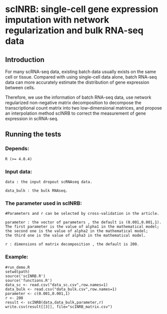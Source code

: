 # scINRB: single-cell gene expression imputation with network regularization and bulk RNA-seq data


## Introduction

For many scRNA-seq data, existing batch data usually exists on the same cell or tissue. Compared with using single-cell data alone, batch RNA-seq data can more accurately estimate the distribution of gene expression between cells. 

Therefore, we use the information of batch RNA-seq data, use network regularized non-negative matrix decomposition to decompose the transcriptional count matrix into two low-dimensional matrices, and propose an interpolation method scINRB to correct the measurement of gene expression in scRNA-seq.

## Running the tests

### Depends:
    R (>= 4.0.4) 
### Input data:
    data : the input dropout scRNAseq data.

    data_bulk : the bulk RNAseq.
### The parameter used in scINRB:

    #Parameters and r can be selected by cross-validation in the article.
    
    parameter : the vector of parameters , the default is (0.001,0.001,1).
    The first parameter is the value of alpha1 in the mathematical model;
    the second one is the value of alpha2 in the mathematical model;
    the third one is the value of alpha3 in the mathematical model.
    
    r : dimensions of matrix decomposition , the default is 200. 
    
### Example:
    #run_demo.R
    setwd(path)
    source('scINRB.R')
    source('functions.R')
    data_sc <- read.csv("data_sc.csv",row.names=1)
    data_bulk <- read.csv("data_bulk.csv",row.names=1)
    parameter <- c(0.001,0.001,1) 
    r <- 200
    result <- scINRB(data,data_bulk,parameter,r)
    write.csv(result[[3]], file="scINRB_matrix.csv")

 
